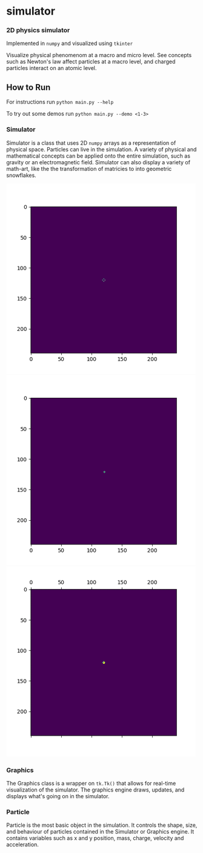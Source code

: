 # simulator

### 2D physics simulator
Implemented in `numpy` and visualized using `tkinter`

Visualize physical phenomenom at a macro and micro level. See concepts such as Newton's law affect particles at a macro level, and charged particles interact on an atomic level.



## How to Run

For instructions run `python main.py --help`

To try out some demos run `python main.py --demo <1-3>`


### Simulator

Simulator is a class that uses 2D `numpy` arrays as a representation of physical space. Particles can live in the simulation. A variety of physical and mathematical concepts can be applied onto the entire simulation, such as gravity or an electromagnetic field. Simulator can also display a variety of math-art, like the the transformation of matricies to into geometric snowflakes.

<img style="height:500px; width:500px;" src="renders/render.gif">
<img style="height:500px; width:500px;" src="renders/test.gif">
<img style="height:500px; width:500px;" src="renders/flower0.gif">

### Graphics

The Graphics class is a wrapper on `tk.Tk()` that allows for real-time visualization of the simulator. The graphics engine draws, updates, and displays what's going on in the simulator.

### Particle

Particle is the most basic object in the simulation. It controls the shape, size, and behaviour of particles contained in the Simulator or Graphics engine. It contains variables such as x and y position, mass, charge, velocity and acceleration.

